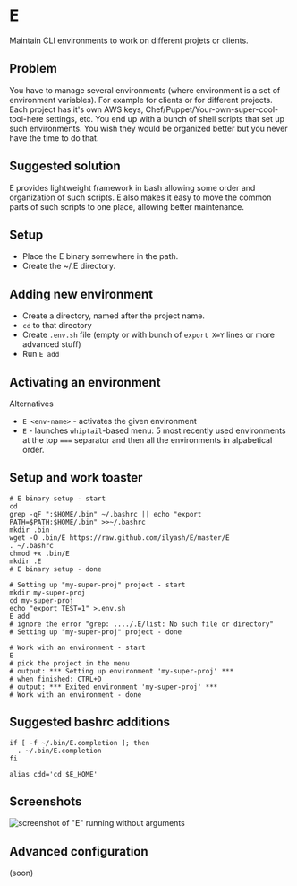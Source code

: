 E
=

Maintain CLI environments to work on different projets or clients.

Problem
-------

You have to manage several environments (where environment is a set of environment variables). For example for clients or for different projects. Each project has it's own AWS keys, Chef/Puppet/Your-own-super-cool-tool-here settings, etc. You end up with a bunch of shell scripts that set up such environments. You wish they would be organized better but you never have the time to do that.

Suggested solution
------------------
E provides lightweight framework in bash allowing some order and organization of such scripts. E also makes it easy to move the common parts of such scripts to one place, allowing better maintenance.

Setup
-----
* Place the E binary somewhere in the path.
* Create the ~/.E directory.

Adding new environment
----------------------
* Create a directory, named after the project name.
* `cd` to that directory
* Create `.env.sh` file (empty or with bunch of `export X=Y` lines or more advanced stuff)
* Run `E add`

Activating an environment
-------------------------
Alternatives
* `E <env-name>` - activates the given environment
* `E` - launches `whiptail`-based menu: 5 most recently used environments at the top `===` separator and then all the environments in alpabetical order.

Setup and work toaster
----------------------
```
# E binary setup - start
cd
grep -qF ":$HOME/.bin" ~/.bashrc || echo "export PATH=$PATH:$HOME/.bin" >>~/.bashrc
mkdir .bin
wget -O .bin/E https://raw.github.com/ilyash/E/master/E
. ~/.bashrc
chmod +x .bin/E
mkdir .E
# E binary setup - done

# Setting up "my-super-proj" project - start
mkdir my-super-proj
cd my-super-proj
echo "export TEST=1" >.env.sh
E add
# ignore the error "grep: ..../.E/list: No such file or directory"
# Setting up "my-super-proj" project - done

# Work with an environment - start
E
# pick the project in the menu
# output: *** Setting up environment 'my-super-proj' ***
# when finished: CTRL+D
# output: *** Exited environment 'my-super-proj' ***
# Work with an environment - done
```

Suggested bashrc additions
--------------------------
```
if [ -f ~/.bin/E.completion ]; then
  . ~/.bin/E.completion
fi

alias cdd='cd $E_HOME'
```

Screenshots
-----------
![screenshot of "E" running without arguments](img/screenshot-select.png "screenshot of \"E\" running without arguments")

Advanced configuration
----------------------
(soon)
